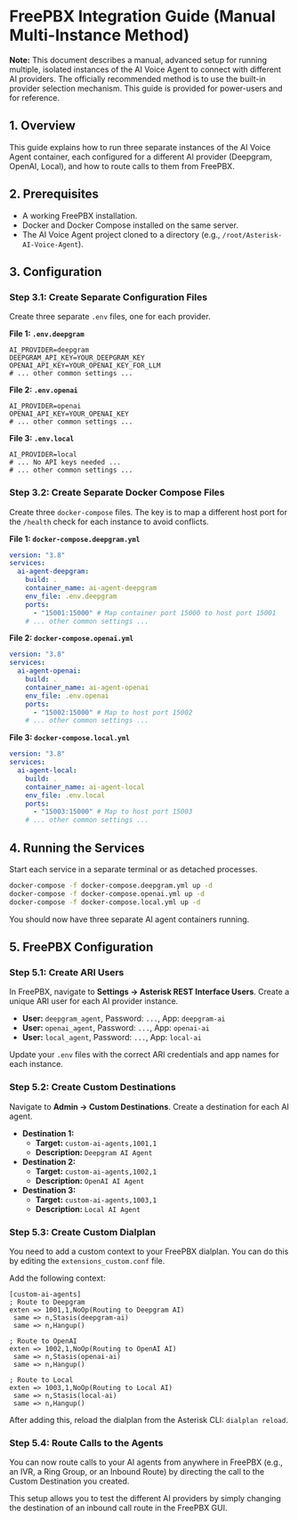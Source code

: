 # FreePBX Integration Guide (Manual Multi-Instance Method)

**Note:** This document describes a manual, advanced setup for running multiple, isolated instances of the AI Voice Agent to connect with different AI providers. The officially recommended method is to use the built-in provider selection mechanism. This guide is provided for power-users and for reference.

## 1. Overview

This guide explains how to run three separate instances of the AI Voice Agent container, each configured for a different AI provider (Deepgram, OpenAI, Local), and how to route calls to them from FreePBX.

## 2. Prerequisites

-   A working FreePBX installation.
-   Docker and Docker Compose installed on the same server.
-   The AI Voice Agent project cloned to a directory (e.g., `/root/Asterisk-AI-Voice-Agent`).

## 3. Configuration

### Step 3.1: Create Separate Configuration Files

Create three separate `.env` files, one for each provider.

**File 1: `.env.deepgram`**
```
AI_PROVIDER=deepgram
DEEPGRAM_API_KEY=YOUR_DEEPGRAM_KEY
OPENAI_API_KEY=YOUR_OPENAI_KEY_FOR_LLM
# ... other common settings ...
```

**File 2: `.env.openai`**
```
AI_PROVIDER=openai
OPENAI_API_KEY=YOUR_OPENAI_KEY
# ... other common settings ...
```

**File 3: `.env.local`**
```
AI_PROVIDER=local
# ... No API keys needed ...
# ... other common settings ...
```

### Step 3.2: Create Separate Docker Compose Files

Create three `docker-compose` files. The key is to map a different host port for the `/health` check for each instance to avoid conflicts.

**File 1: `docker-compose.deepgram.yml`**
```yaml
version: "3.8"
services:
  ai-agent-deepgram:
    build: .
    container_name: ai-agent-deepgram
    env_file: .env.deepgram
    ports:
      - "15001:15000" # Map container port 15000 to host port 15001
    # ... other common settings ...
```

**File 2: `docker-compose.openai.yml`**
```yaml
version: "3.8"
services:
  ai-agent-openai:
    build: .
    container_name: ai-agent-openai
    env_file: .env.openai
    ports:
      - "15002:15000" # Map to host port 15002
    # ... other common settings ...
```

**File 3: `docker-compose.local.yml`**
```yaml
version: "3.8"
services:
  ai-agent-local:
    build: .
    container_name: ai-agent-local
    env_file: .env.local
    ports:
      - "15003:15000" # Map to host port 15003
    # ... other common settings ...
```

## 4. Running the Services

Start each service in a separate terminal or as detached processes.

```bash
docker-compose -f docker-compose.deepgram.yml up -d
docker-compose -f docker-compose.openai.yml up -d
docker-compose -f docker-compose.local.yml up -d
```

You should now have three separate AI agent containers running.

## 5. FreePBX Configuration

### Step 5.1: Create ARI Users

In FreePBX, navigate to **Settings -> Asterisk REST Interface Users**. Create a unique ARI user for each AI provider instance.

-   **User:** `deepgram_agent`, Password: `...`, App: `deepgram-ai`
-   **User:** `openai_agent`, Password: `...`, App: `openai-ai`
-   **User:** `local_agent`, Password: `...`, App: `local-ai`

Update your `.env` files with the correct ARI credentials and app names for each instance.

### Step 5.2: Create Custom Destinations

Navigate to **Admin -> Custom Destinations**. Create a destination for each AI agent.

-   **Destination 1:**
    -   **Target:** `custom-ai-agents,1001,1`
    -   **Description:** `Deepgram AI Agent`
-   **Destination 2:**
    -   **Target:** `custom-ai-agents,1002,1`
    -   **Description:** `OpenAI AI Agent`
-   **Destination 3:**
    -   **Target:** `custom-ai-agents,1003,1`
    -   **Description:** `Local AI Agent`

### Step 5.3: Create Custom Dialplan

You need to add a custom context to your FreePBX dialplan. You can do this by editing the `extensions_custom.conf` file.

Add the following context:

```
[custom-ai-agents]
; Route to Deepgram
exten => 1001,1,NoOp(Routing to Deepgram AI)
 same => n,Stasis(deepgram-ai)
 same => n,Hangup()

; Route to OpenAI
exten => 1002,1,NoOp(Routing to OpenAI AI)
 same => n,Stasis(openai-ai)
 same => n,Hangup()

; Route to Local
exten => 1003,1,NoOp(Routing to Local AI)
 same => n,Stasis(local-ai)
 same => n,Hangup()
```

After adding this, reload the dialplan from the Asterisk CLI: `dialplan reload`.

### Step 5.4: Route Calls to the Agents

You can now route calls to your AI agents from anywhere in FreePBX (e.g., an IVR, a Ring Group, or an Inbound Route) by directing the call to the Custom Destination you created.

This setup allows you to test the different AI providers by simply changing the destination of an inbound call route in the FreePBX GUI.
